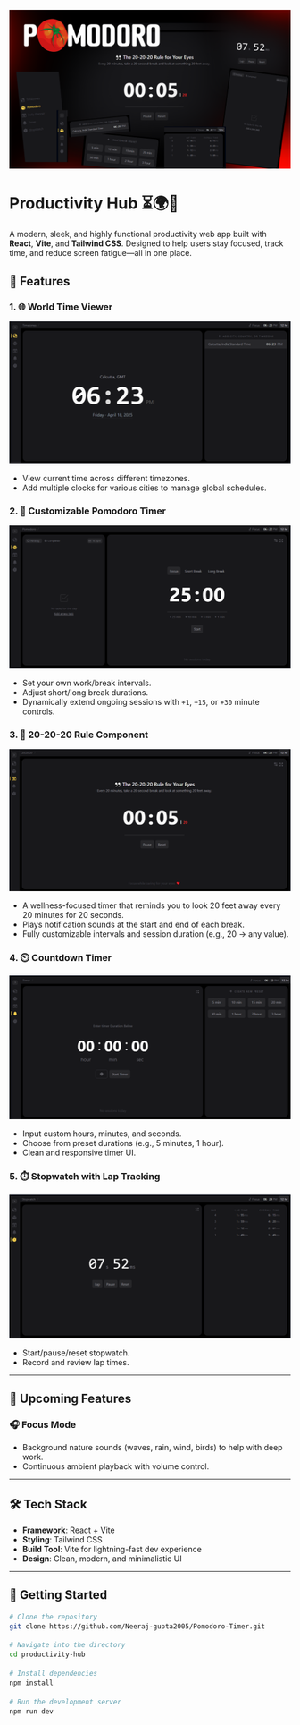 ![Thumbnail](./public/images/thumbnail.png)

# Productivity Hub ⏳🌍🎯

A modern, sleek, and highly functional productivity web app built with **React**, **Vite**, and **Tailwind CSS**. Designed to help users stay focused, track time, and reduce screen fatigue—all in one place.

## 🌟 Features

### 1. 🌐 World Time Viewer
![World Time](./public/images/worldTime.png)
- View current time across different timezones.
- Add multiple clocks for various cities to manage global schedules.

### 2. 🍅 Customizable Pomodoro Timer
![World Time](./public/images/pomodoro.png)
- Set your own work/break intervals.
- Adjust short/long break durations.
- Dynamically extend ongoing sessions with `+1`, `+15`, or `+30` minute controls.

### 3. 👀 20-20-20 Rule Component
![World Time](./public/images/2020.png)
- A wellness-focused timer that reminds you to look 20 feet away every 20 minutes for 20 seconds.
- Plays notification sounds at the start and end of each break.
- Fully customizable intervals and session duration (e.g., 20 → any value).

### 4. ⏲️ Countdown Timer
![World Time](./public/images/timer.png)
- Input custom hours, minutes, and seconds.
- Choose from preset durations (e.g., 5 minutes, 1 hour).
- Clean and responsive timer UI.

### 5. ⏱️ Stopwatch with Lap Tracking
![World Time](./public/images/stopwatch.png)
- Start/pause/reset stopwatch.
- Record and review lap times.

---

## 🔮 Upcoming Features

### 🎧 Focus Mode
- Background nature sounds (waves, rain, wind, birds) to help with deep work.
- Continuous ambient playback with volume control.

---

## 🛠️ Tech Stack

- **Framework**: React + Vite
- **Styling**: Tailwind CSS
- **Build Tool**: Vite for lightning-fast dev experience
- **Design**: Clean, modern, and minimalistic UI

---

## 🚀 Getting Started

```bash
# Clone the repository
git clone https://github.com/Neeraj-gupta2005/Pomodoro-Timer.git

# Navigate into the directory
cd productivity-hub

# Install dependencies
npm install

# Run the development server
npm run dev
